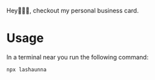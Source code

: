 Hey🙋🏽‍♀️, checkout my personal business card.

# Usage
In a terminal near you run the following command:
```
npx lashaunna
```
